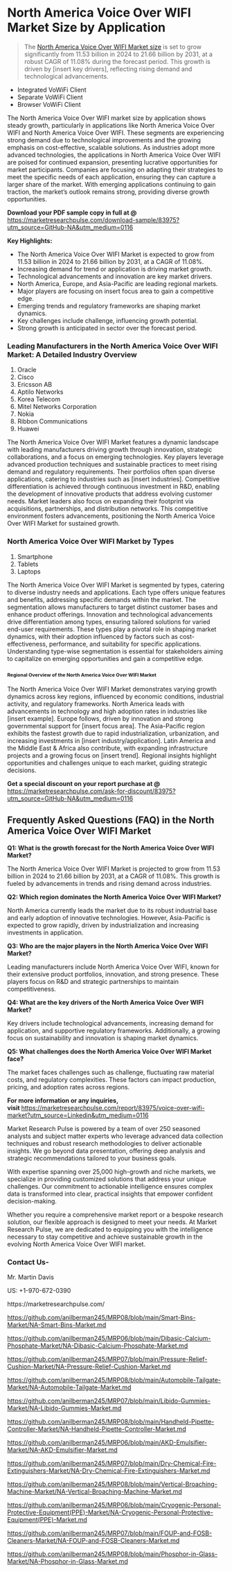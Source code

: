 <h1>North America Voice Over WIFI Market&nbsp;Size by Application</h1><blockquote><p>The <a href="https://marketresearchpulse.com/download-sample/83975?utm_source=GitHub-NA&amp;utm_medium=0116">North America Voice Over WIFI Market size</a> is set to grow significantly from 11.53 billion in 2024 to 21.66 billion by 2031, at a robust CAGR of 11.08% during the forecast period. This growth is driven by [insert key drivers], reflecting rising demand and technological advancements.</p></blockquote><ul><li>Integrated VoWiFi Client<li> Separate VoWiFi Client<li> Browser VoWiFi Client</li></ul><p>The North America Voice Over WIFI market size by application shows steady growth, particularly in applications like North America Voice Over WIFI and North America Voice Over WIFI. These segments are experiencing strong demand due to technological improvements and the growing emphasis on cost-effective, scalable solutions. As industries adopt more advanced technologies, the applications in North America Voice Over WIFI are poised for continued expansion, presenting lucrative opportunities for market participants. Companies are focusing on adapting their strategies to meet the specific needs of each application, ensuring they can capture a larger share of the market. With emerging applications continuing to gain traction, the market’s outlook remains strong, providing diverse growth opportunities.</p><p><strong>Download your PDF sample copy in full at @ </strong><a href="https://marketresearchpulse.com/download-sample/83975?utm_source=GitHub-NA&amp;utm_medium=0116">https://marketresearchpulse.com/download-sample/83975?utm_source=GitHub-NA&amp;utm_medium=0116</a></p><p><strong>Key Highlights: </strong></p><ul><li>The North America Voice Over WIFI Market is expected to grow from 11.53 billion in 2024 to 21.66 billion by 2031, at a CAGR of 11.08%.</li><li>Increasing demand for trend or application is driving market growth.</li><li>Technological advancements and innovation are key market drivers.</li><li>North America, Europe, and Asia-Pacific are leading regional markets.</li><li>Major players are focusing on insert focus area to gain a competitive edge.</li><li>Emerging trends and regulatory frameworks are shaping market dynamics.</li><li>Key challenges include challenge, influencing growth potential.</li><li>Strong growth is anticipated in sector over the forecast period.</li></ul><h3>Leading Manufacturers in the North America Voice Over WIFI Market: A Detailed Industry Overview</h3><ol><li>Oracle</li><li>Cisco</li><li>Ericsson AB</li><li>Aptilo Networks</li><li>Korea Telecom</li><li>Mitel Networks Corporation</li><li>Nokia</li><li>Ribbon Communications</li><li>Huawei</li></ol><div class="flex max-w-full flex-col flex-grow"><div class="min-h-8 text-message flex w-full flex-col items-end gap-2 whitespace-normal break-words [.text-message+&amp;]:mt-5" dir="auto" data-message-author-role="assistant" data-message-id="fd8432e4-4910-450d-b182-61b7bfb0a01f" data-message-model-slug="gpt-4o"><div class="flex w-full flex-col gap-1 empty:hidden first:pt-[3px]"><div class="markdown prose w-full break-words dark:prose-invert light"><p>The North America Voice Over WIFI Market features a dynamic landscape with leading manufacturers driving growth through innovation, strategic collaborations, and a focus on emerging technologies. Key players leverage advanced production techniques and sustainable practices to meet rising demand and regulatory requirements. Their portfolios often span diverse applications, catering to industries such as [insert industries]. Competitive differentiation is achieved through continuous investment in R&amp;D, enabling the development of innovative products that address evolving customer needs. Market leaders also focus on expanding their footprint via acquisitions, partnerships, and distribution networks. This competitive environment fosters advancements, positioning the North America Voice Over WIFI Market for sustained growth.</p></div></div></div></div><h3>North America Voice Over WIFI Market by Types</h3><ol><li>Smartphone<li> Tablets<li> Laptops</li></ol><div class="flex max-w-full flex-col flex-grow"><div class="min-h-8 text-message flex w-full flex-col items-end gap-2 whitespace-normal break-words [.text-message+&amp;]:mt-5" dir="auto" data-message-author-role="assistant" data-message-id="084470be-0bb7-4664-bddf-5156b4f41249" data-message-model-slug="gpt-4o-mini"><div class="flex w-full flex-col gap-1 empty:hidden first:pt-[3px]"><div class="markdown prose w-full break-words dark:prose-invert light"><p>The North America Voice Over WIFI Market is segmented by types, catering to diverse industry needs and applications. Each type offers unique features and benefits, addressing specific demands within the market. The segmentation allows manufacturers to target distinct customer bases and enhance product offerings. Innovation and technological advancements drive differentiation among types, ensuring tailored solutions for varied end-user requirements. These types play a pivotal role in shaping market dynamics, with their adoption influenced by factors such as cost-effectiveness, performance, and suitability for specific applications. Understanding type-wise segmentation is essential for stakeholders aiming to capitalize on emerging opportunities and gain a competitive edge.</p></div></div></div></div><h3><span style="font-size: 11px;">Regional Overview of the North America Voice Over WIFI Market</span></h3><div class="flex max-w-full flex-col flex-grow"><div class="min-h-8 text-message flex w-full flex-col items-end gap-2 whitespace-normal break-words [.text-message+&amp;]:mt-5" dir="auto" data-message-author-role="assistant" data-message-id="e9038762-ce64-4e30-91c9-9bd413514231" data-message-model-slug="gpt-4o-mini"><div class="flex w-full flex-col gap-1 empty:hidden first:pt-[3px]"><div class="markdown prose w-full break-words dark:prose-invert light"><p>The North America Voice Over WIFI Market demonstrates varying growth dynamics across key regions, influenced by economic conditions, industrial activity, and regulatory frameworks. North America leads with advancements in technology and high adoption rates in industries like [insert example]. Europe follows, driven by innovation and strong governmental support for [insert focus area]. The Asia-Pacific region exhibits the fastest growth due to rapid industrialization, urbanization, and increasing investments in [insert industry/application]. Latin America and the Middle East &amp; Africa also contribute, with expanding infrastructure projects and a growing focus on [insert trend]. Regional insights highlight opportunities and challenges unique to each market, guiding strategic decisions.</p></div></div></div></div><p><strong>Get a special discount on your report purchase at @ </strong><a href="https://marketresearchpulse.com/ask-for-discount/83975?utm_source=GitHub-NA&amp;utm_medium=0116">https://marketresearchpulse.com/ask-for-discount/83975?utm_source=GitHub-NA&amp;utm_medium=0116</a></p><h2>Frequently Asked Questions (FAQ) in the North America Voice Over WIFI Market</h2><p><strong>Q1: What is the growth forecast for the North America Voice Over WIFI Market?</strong></p><p>The North America Voice Over WIFI Market is projected to grow from 11.53 billion in 2024 to 21.66 billion by 2031, at a CAGR of 11.08%. This growth is fueled by advancements in trends and rising demand across industries.</p><p><strong>Q2: Which region dominates the North America Voice Over WIFI Market?</strong></p><p>North America currently leads the market due to its robust industrial base and early adoption of innovative technologies. However, Asia-Pacific is expected to grow rapidly, driven by industrialization and increasing investments in application.</p><p><strong>Q3: Who are the major players in the North America Voice Over WIFI Market?</strong></p><p>Leading manufacturers include North America Voice Over WIFI, known for their extensive product portfolios, innovation, and strong presence. These players focus on R&amp;D and strategic partnerships to maintain competitiveness.</p><p><strong>Q4: What are the key drivers of the North America Voice Over WIFI Market?</strong></p><p>Key drivers include technological advancements, increasing demand for application, and supportive regulatory frameworks. Additionally, a growing focus on sustainability and innovation is shaping market dynamics.</p><p><strong>Q5: What challenges does the North America Voice Over WIFI Market face?</strong></p><p>The market faces challenges such as challenge, fluctuating raw material costs, and regulatory complexities. These factors can impact production, pricing, and adoption rates across regions.</p><p><strong>For more information or any inquiries, visit&nbsp;</strong><a href="https://marketresearchpulse.com/report/83975/voice-over-wifi-market?utm_source=Linkedin&utm_medium=0116">https://marketresearchpulse.com/report/83975/voice-over-wifi-market?utm_source=Linkedin&utm_medium=0116</a></p><p>Market Research Pulse is powered by a team of over 250 seasoned analysts and subject matter experts who leverage advanced data collection techniques and robust research methodologies to deliver actionable insights. We go beyond data presentation, offering deep analysis and strategic recommendations tailored to your business goals.</p><p>With expertise spanning over 25,000 high-growth and niche markets, we specialize in providing customized solutions that address your unique challenges. Our commitment to actionable intelligence ensures complex data is transformed into clear, practical insights that empower confident decision-making.</p><p>Whether you require a comprehensive market report or a bespoke research solution, our flexible approach is designed to meet your needs. At Market Research Pulse, we are dedicated to equipping you with the intelligence necessary to stay competitive and achieve sustainable growth in the evolving North America Voice Over WIFI market.</p><h3><strong>Contact Us-</strong></h3><p>Mr. Martin Davis</p><p>US: +1-970-672-0390</p><p>https://marketresearchpulse.com/</p><p><a href="https://github.com/anilberman245/MRP08/blob/main/Smart-Bins-Market/NA-Smart-Bins-Market.md">https://github.com/anilberman245/MRP08/blob/main/Smart-Bins-Market/NA-Smart-Bins-Market.md</a></p><p><a href="https://github.com/anilberman245/MRP06/blob/main/Dibasic-Calcium-Phosphate-Market/NA-Dibasic-Calcium-Phosphate-Market.md">https://github.com/anilberman245/MRP06/blob/main/Dibasic-Calcium-Phosphate-Market/NA-Dibasic-Calcium-Phosphate-Market.md</a></p><p><a href="https://github.com/anilberman245/MRP07/blob/main/Pressure-Relief-Cushion-Market/NA-Pressure-Relief-Cushion-Market.md">https://github.com/anilberman245/MRP07/blob/main/Pressure-Relief-Cushion-Market/NA-Pressure-Relief-Cushion-Market.md</a></p><p><a href="https://github.com/anilberman245/MRP08/blob/main/Automobile-Tailgate-Market/NA-Automobile-Tailgate-Market.md">https://github.com/anilberman245/MRP08/blob/main/Automobile-Tailgate-Market/NA-Automobile-Tailgate-Market.md</a></p><p><a href="https://github.com/anilberman245/MRP07/blob/main/Libido-Gummies-Market/NA-Libido-Gummies-Market.md">https://github.com/anilberman245/MRP07/blob/main/Libido-Gummies-Market/NA-Libido-Gummies-Market.md</a></p><p><a href="https://github.com/anilberman245/MRP08/blob/main/Handheld-Pipette-Controller-Market/NA-Handheld-Pipette-Controller-Market.md">https://github.com/anilberman245/MRP08/blob/main/Handheld-Pipette-Controller-Market/NA-Handheld-Pipette-Controller-Market.md</a></p><p><a href="https://github.com/anilberman245/MRP06/blob/main/AKD-Emulsifier-Market/NA-AKD-Emulsifier-Market.md">https://github.com/anilberman245/MRP06/blob/main/AKD-Emulsifier-Market/NA-AKD-Emulsifier-Market.md</a></p><p><a href="https://github.com/anilberman245/MRP07/blob/main/Dry-Chemical-Fire-Extinguishers-Market/NA-Dry-Chemical-Fire-Extinguishers-Market.md">https://github.com/anilberman245/MRP07/blob/main/Dry-Chemical-Fire-Extinguishers-Market/NA-Dry-Chemical-Fire-Extinguishers-Market.md</a></p><p><a href="https://github.com/anilberman245/MRP08/blob/main/Vertical-Broaching-Machine-Market/NA-Vertical-Broaching-Machine-Market.md">https://github.com/anilberman245/MRP08/blob/main/Vertical-Broaching-Machine-Market/NA-Vertical-Broaching-Machine-Market.md</a></p><p><a href="https://github.com/anilberman245/MRP06/blob/main/Cryogenic-Personal-Protective-Equipment(PPE)-Market/NA-Cryogenic-Personal-Protective-Equipment(PPE)-Market.md">https://github.com/anilberman245/MRP06/blob/main/Cryogenic-Personal-Protective-Equipment(PPE)-Market/NA-Cryogenic-Personal-Protective-Equipment(PPE)-Market.md</a></p><p><a href="https://github.com/anilberman245/MRP07/blob/main/FOUP-and-FOSB-Cleaners-Market/NA-FOUP-and-FOSB-Cleaners-Market.md">https://github.com/anilberman245/MRP07/blob/main/FOUP-and-FOSB-Cleaners-Market/NA-FOUP-and-FOSB-Cleaners-Market.md</a></p><p><a href="https://github.com/anilberman245/MRP08/blob/main/Phosphor-in-Glass-Market/NA-Phosphor-in-Glass-Market.md">https://github.com/anilberman245/MRP08/blob/main/Phosphor-in-Glass-Market/NA-Phosphor-in-Glass-Market.md</a></p>
